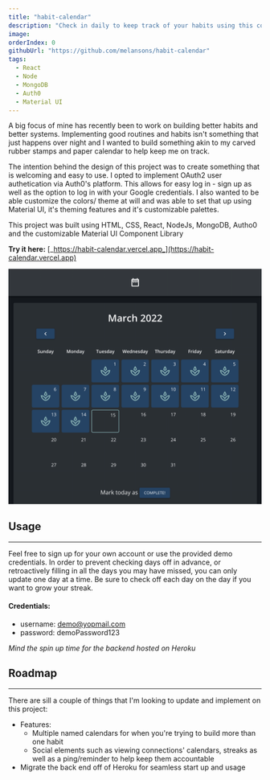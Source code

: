 ```yaml
---
title: "habit-calendar"
description: "Check in daily to keep track of your habits using this color customizable calendar"
image:
orderIndex: 0
githubUrl: "https://github.com/melansons/habit-calendar"
tags:
  - React
  - Node
  - MongoDB
  - Auth0
  - Material UI
---
```


A big focus of mine has recently been to work on building better habits and better systems. Implementing good routines and habits isn't something that just happens over night and I wanted to build something akin to my carved rubber stamps and paper calendar to help keep me on track.

The intention behind the design of this project was to create something that is welcoming and easy to use. I opted to implement OAuth2 user authetication via Auth0's platform. This allows for easy log in - sign up as well as the option to log in with your Google credentials. I also wanted to be able customize the colors/ theme at will and was able to set that up using Material UI, it's theming features and it's customizable palettes.

This project was built using HTML, CSS, React, NodeJs, MongoDB, Autho0 and the customizable Material UI Component Library

**Try it here:** [_https://habit-calendar.vercel.app_](https://habit-calendar.vercel.app)

![boulette_s](https://raw.githubusercontent.com/melansonS/habit-calendar/main/public/calendar_demo.png)

## Usage

---

Feel free to sign up for your own account or use the provided demo credentials. In order to prevent checking days off in advance, or retroactively filling in all the days you may have missed, you can only update one day at a time. Be sure to check off each day on the day if you want to grow your streak.

#### Credentials:

- username: demo@yopmail.com
- password: demoPassword123

_Mind the spin up time for the backend hosted on Heroku_

## Roadmap

---

There are sill a couple of things that I'm looking to update and implement on this project:

- Features:
  - Multiple named calendars for when you're trying to build more than one habit
  - Social elements such as viewing connections' calendars, streaks as well as a ping/reminder to help keep them accountable
- Migrate the back end off of Heroku for seamless start up and usage

